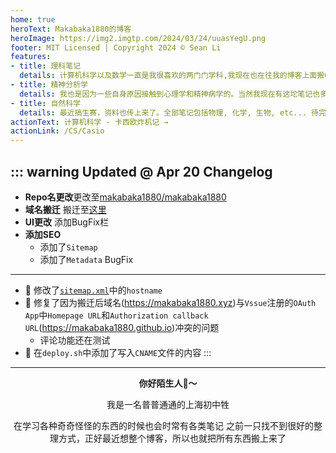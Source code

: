 ```yaml
---
home: true
heroText: Makabaka1880的博客
heroImage: https://img2.imgtp.com/2024/03/24/uuasYegU.png
footer: MIT Licensed | Copyright 2024 © Sean Li
features:
- title: 理科笔记
  details: 计算机科学以及数学一直是我很喜欢的两门门学科,我现在也在往我的博客上面搬CS和数学笔记了 还没搬完
- title: 精神分析学
  details: 我也是因为一些自身原因接触到心理学和精神病学的。当然我现在有这坨笔记也多亏了我当初脑抽选读了弗洛伊德的讲义
- title: 自然科学
  details: 最近搞生赛，资料也传上来了。全部笔记包括物理, 化学, 生物, etc... 待完善
actionText: 计算机科学 · 卡西欧炸机记 →
actionLink: /CS/Casio
---
```


::: warning Updated @ Apr 20
Changelog
---
- **Repo名更改**更改至[makabaka1880/makabaka1880](https://github.com/makabaka1880/makabaka1880.git)
- **域名搬迁** 搬迁至[这里](https://makabaka1880.xyz)
- **UI更改** 添加BugFix栏
- **添加SEO** 
  - 添加了`Sitemap`
  - 添加了`Metadata`
BugFix 
---
- **🐛** 修改了[``sitemap.xml``](https://makabaka1880.xyz/sitemap.xml)中的`hostname`
- **🐛** 修复了因为搬迁后域名(https://makabaka1880.xyz)与`Vssue`注册的`OAuth App`中`Homepage URL`和`Authorization callback URL`(https://makabaka1880.github.io)冲突的问题
  - 评论功能还在测试
- **🐛** 在`deploy.sh`中添加了写入`CNAME`文件的内容
:::

<center>

---
  
**你好陌生人:wave:～**

我是一名普普通通的上海初中牲

在学习各种奇奇怪怪的东西的时候也会时常有各类笔记
之前一只找不到很好的整理方式，正好最近想整个博客，所以也就把所有东西搬上来了

</center>

<Vssue/>
